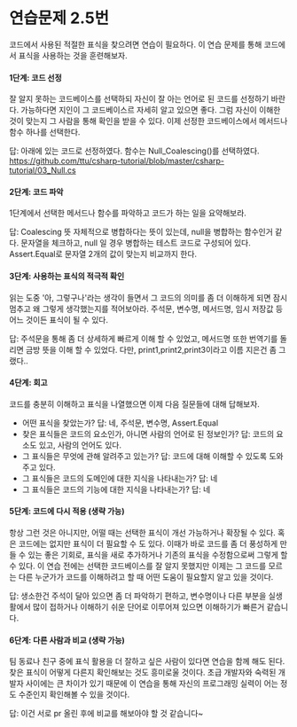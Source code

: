 # 연습문제 2.5번
코드에서 사용된 적절한 표식을 찾으려면 연습이 필요하다. 이 연습 문제를 통해 코드에서 표식을 사용하는 것을 훈련해보자.

#### 1단계: 코드 선정
잘 알지 못하는 코드베이스를 선택하되 자신이 잘 아는 언어로 된 코드를 선정하기 바란다.
가능하다면 지인이 그 코드베이스르 자세히 알고 있으면 좋다. 그럼 자신이 이해한 것이 맞는지 그 사람을 통해 확인을 받을 수 있다. 이제 선정한 코드베이스에서 메서드나 함수 하나를 선택한다.

답: 아래에 있는 코드로 선정하였다. 함수는 Null_Coalescing()를 선택하였다.
https://github.com/ttu/csharp-tutorial/blob/master/csharp-tutorial/03_Null.cs

#### 2단계: 코드 파악
1단계에서 선택한 메서드나 함수를 파악하고 코드가 하는 일을 요약해보라.

답: Coalescing 뜻 자체적으로 병합하다는 뜻이 있는데, null을 병합하는 함수인거 같다.
문자열을 체크하고, null 일 경우 병합하는 테스트 코드로 구성되어 있다.
Assert.Equal로 문자열 2개의 값이 맞는지 비교까지 한다.

#### 3단계: 사용하는 표식의 적극적 확인
읽는 도중 '아, 그렇구나'라는 생각이 들면서 그 코드의 의미를 좀 더 이해하게 되면 잠시 멈추고 왜 그렇게 생각했는지를 적어보아라. 주석문, 변수명, 메서드명, 임시 저장값 등 어느 것이든 표식이 될 수 있다.

답: 주석문을 통해 좀 더 상세하게 빠르게 이해 할 수 있었고, 메서드명 또한 번역기를 돌리면 금방 뜻을 이해 할 수 있었다.
다만, print1,print2,print3이라고 이름 지은건 좀 그랬다..

#### 4단계: 회고
코드를 충분히 이해하고 표식을 나열했으면 이제 다음 질문들에 대해 답해보자.
- 어떤 표식을 찾았는가?
답: 네, 주석문, 변수명, Assert.Equal
- 찾은 표식들은 코드의 요소인가, 아니면 사람의 언어로 된 정보인가?
답: 코드의 요소도 있고, 사람의 언어도 있다.
- 그 표식들은 무엇에 관해 알려주고 있는가?
답: 코드에 대해 이해할 수 있도록 도와 주고 있다.
- 그 표식들은 코드의 도메인에 대한 지식을 나타내는가?
답: 네
- 그 표식들은 코드의 기능에 대한 지식을 나타내는가?
답: 네

#### 5단계: 코드에 다시 적용 (생략 가능)
항상 그런 것은 아니지만, 어떨 때는 선택한 표식이 개선 가능하거나 확장될 수 있다. 혹은 코드에는 없지만 표식이 더 필요할 수 도 있다. 이때가 바로 코드를 좀 더 풍성하게 만들 수 있는 좋은 기회로, 표식을 새로 추가하거나 기존의 표식을 수정함으로써 그렇게 할 수 있다. 
이 연습 전에는 선택한 코드베이스를 잘 알지 못했지만 이제는 그 코드를 모르는 다른 누군가가 코드를 이해하려고 할 때 어떤 도움이 필요할지 알고 있을 것이다.

답: 생소한건 주석이 달아 있으면 좀 더 파악하기 편하고, 변수명이나 다른 부분을 실생활에서 많이 접하거나 이해하기 쉬운 단어로 이루어져 있으면 이해하기가 빠른거 같습니다. 

#### 6단계: 다른 사람과 비교 (생략 가능)
팀 동료나 친구 중에 표식 활용을 더 잘하고 싶은 사람이 있다면 연습을 함께 해도 된다.
찾은 표식이 어떻게 다른지 확인해보는 것도 흥미로울 것이다. 초급 개발자와 숙력된 개발자 사이에는 큰 차이가 있기 때문에 이 연습을 통해 자신의 프로그래밍 실력이 어는 정도 수준인지 확인해볼 수 있을 것이다.

답: 이건 서로 pr 올린 후에 비교를 해보아야 할 것 같습니다~